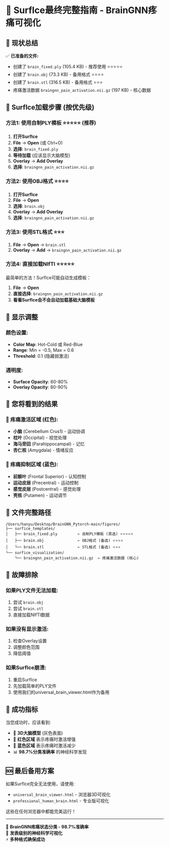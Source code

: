 # 🧠 SurfIce最终完整指南 - BrainGNN疼痛可视化

## 🎯 现状总结

✅ **已准备的文件:**
- 创建了 `brain_fixed.ply` (105.4 KB) - 推荐使用 ⭐⭐⭐⭐⭐
- 创建了 `brain.obj` (73.3 KB) - 备用格式 ⭐⭐⭐⭐
- 创建了 `brain.stl` (316.5 KB) - 备用格式 ⭐⭐⭐
- 疼痛激活数据 `braingnn_pain_activation.nii.gz` (197 KB) - 核心数据

## 🚀 SurfIce加载步骤 (按优先级)

### 方法1: 使用自制PLY模板 ⭐⭐⭐⭐⭐ (推荐)

1. **打开SurfIce**
2. **File** → **Open** (或 Ctrl+O)
3. **选择**: `brain_fixed.ply`
4. **等待加载** (应该显示大脑模型)
5. **Overlay** → **Add Overlay**
6. **选择**: `braingnn_pain_activation.nii.gz`

### 方法2: 使用OBJ格式 ⭐⭐⭐⭐

1. **打开SurfIce**
2. **File** → **Open**
3. **选择**: `brain.obj`
4. **Overlay** → **Add Overlay**
5. **选择**: `braingnn_pain_activation.nii.gz`

### 方法3: 使用STL格式 ⭐⭐⭐

1. **File** → **Open** → `brain.stl`
2. **Overlay** → **Add** → `braingnn_pain_activation.nii.gz`

### 方法4: 直接加载NIfTI ⭐⭐⭐⭐⭐

最简单的方法！SurfIce可能自动生成模板：
1. **File** → **Open**
2. **直接选择**: `braingnn_pain_activation.nii.gz`
3. **看看SurfIce会不会自动加载基础大脑模板**

## 🎨 显示调整

### 颜色设置:
- **Color Map**: Hot-Cold 或 Red-Blue
- **Range**: Min = -0.5, Max = 0.6
- **Threshold**: 0.1 (隐藏弱激活)

### 透明度:
- **Surface Opacity**: 60-80%
- **Overlay Opacity**: 80-90%

## 🧠 您将看到的结果

### 🔴 疼痛激活区域 (红色):
- **小脑** (Cerebellum Crus1) - 运动协调
- **枕叶** (Occipital) - 视觉处理
- **海马旁回** (Parahippocampal) - 记忆
- **杏仁核** (Amygdala) - 情绪反应

### 🔵 疼痛抑制区域 (蓝色):
- **前额叶** (Frontal Superior) - 认知控制
- **运动皮层** (Precentral) - 运动控制
- **感觉皮层** (Postcentral) - 感觉处理
- **壳核** (Putamen) - 运动调节

## 📁 文件完整路径

```
/Users/hanyu/Desktop/BrainGNN_Pytorch-main/figures/
├── surfice_templates/
│   ├── brain_fixed.ply         ← 自制PLY模板 (首选) ⭐⭐⭐⭐⭐
│   ├── brain.obj               ← OBJ格式 (备选) ⭐⭐⭐⭐
│   └── brain.stl               ← STL格式 (备选) ⭐⭐⭐
└── surfice_visualization/
    └── braingnn_pain_activation.nii.gz  ← 疼痛激活数据 (核心)
```

## 🔧 故障排除

### 如果PLY文件无法加载:
1. 尝试 `brain.obj`
2. 尝试 `brain.stl`
3. 直接加载NIfTI数据

### 如果没有显示激活:
1. 检查Overlay设置
2. 调整颜色范围
3. 降低阈值

### 如果SurfIce崩溃:
1. 重启SurfIce
2. 先加载简单的PLY文件
3. 使用我们的universal_brain_viewer.html作为备用

## 🎯 成功指标

当您成功时，应该看到:
- 🧠 **3D大脑模型** (灰色表面)
- 🔴 **红色区域** 表示疼痛时激活增强
- 🔵 **蓝色区域** 表示疼痛时激活减少
- 📊 **98.7%分类准确率** 的神经科学发现

## 🆘 最后备用方案

如果SurfIce完全无法使用，请使用:
- `universal_brain_viewer.html` - 浏览器3D可视化
- `professional_human_brain.html` - 专业版可视化

这些在任何浏览器中都能完美运行！

---
🧠 **BrainGNN疼痛状态分类 - 98.7%准确率**  
🎯 **发表级别的神经科学可视化**  
⚡ **多种格式确保成功**
